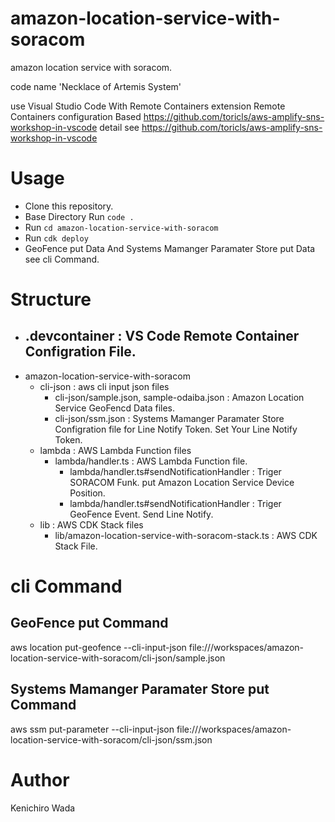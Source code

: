 # amazon-location-service-with-soracom

amazon location service with soracom.

code name 'Necklace of Artemis System'

use Visual Studio Code With Remote Containers extension
Remote Containers configuration Based https://github.com/toricls/aws-amplify-sns-workshop-in-vscode
detail see https://github.com/toricls/aws-amplify-sns-workshop-in-vscode

# Usage

- Clone this repository.
- Base Directory Run `code .`
- Run `cd amazon-location-service-with-soracom`
- Run `cdk deploy`
- GeoFence put Data And Systems Mamanger Paramater Store put Data see cli Command.

# Structure

- .devcontainer : VS Code Remote Container Configration File.
  -
- amazon-location-service-with-soracom
  - cli-json : aws cli input json files
    - cli-json/sample.json, sample-odaiba.json : Amazon Location Service GeoFencd Data files.
    - cli-json/ssm.json : Systems Mamanger Paramater Store Configration file for Line Notify Token. Set Your Line Notify Token.
  - lambda : AWS Lambda Function files
    - lambda/handler.ts : AWS Lambda Function file.
      - lambda/handler.ts#sendNotificationHandler : Triger SORACOM Funk. put Amazon Location Service Device Position.
      - lambda/handler.ts#sendNotificationHandler : Triger GeoFence Event. Send Line Notify.
  - lib : AWS CDK Stack files
    - lib/amazon-location-service-with-soracom-stack.ts : AWS CDK Stack File.

# cli Command

## GeoFence put Command

aws location put-geofence --cli-input-json file:///workspaces/amazon-location-service-with-soracom/cli-json/sample.json

## Systems Mamanger Paramater Store put Command

aws ssm put-parameter --cli-input-json file:///workspaces/amazon-location-service-with-soracom/cli-json/ssm.json

# Author

Kenichiro Wada
